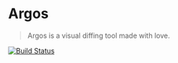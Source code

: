 # Argos

> Argos is a visual diffing tool made with love.

[![Build Status](https://travis-ci.org/argos-ci/argos.svg?branch=master)](https://travis-ci.org/argos-ci/argos)

